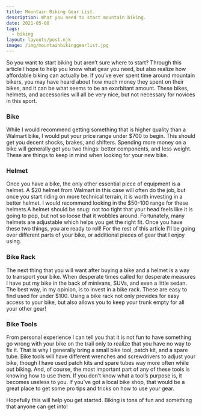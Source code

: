 ```yaml
---
title: Mountain Biking Gear List.
description: What you need to start mountain biking.
date: 2021-05-08
tags:
  - biking
layout: layouts/post.njk
image: /img/mountainbikinggearlist.jpg
---
```


So you want to start biking but aren’t sure where to start? Through this article I hope to help you know what gear you need, but also realize how affordable biking can actually be. If you’ve ever spent time around mountain bikers, you may have heard about how much money they spent on their bikes, and it can be what seems to be an exorbitant amount. These bikes, helmets, and accessories will all be very nice, but not necessary for novices in this sport. 


### Bike 
While I would recommend getting something that is higher quality than a Walmart bike, I would put your price range under $700 to begin. This should get you decent shocks, brakes, and shifters. Spending more money on a bike will generally get you two things: better components, and less weight. These are things to keep in mind when looking for your new bike.


### Helmet
Once you have a bike, the only other essential piece of equipment is a helmet. A $20 helmet from Walmart in this case will often do the job, but once you start riding on more technical terrain, it is worth investing in a better helmet. I would recommend looking in the $50-100 range for these helmets.A helmet should be snug: not too tight that your head feels like it is going to pop, but not so loose that it wobbles around. Fortunately, many helmets are adjustable which helps you get the right fit.
Once you have these two things, you are ready to roll! For the rest of this article I’ll be going over different parts of your bike, or additional pieces of gear that I enjoy using.


### Bike Rack
The next thing that you will want after buying a bike and a helmet is a way to transport your bike. When desperate times called for desperate measures I have put my bike in the back of minivans, SUVs, and even a little sedan. The best way, in my opinion, is to invest in a bike rack.  These are easy to find used for under $100. Using a bike rack not only provides for easy access to your bike, but also allows you to keep your trunk empty for all your other gear!


### Bike Tools
From personal experience I can tell you that it is not fun to have something go wrong with your bike on the trail only to realize that you have no way to fix it. That is why I generally bring a small bike tool, patch kit, and a spare tube. Bike tools will have different wrenches and screwdrivers to adjust your bike, though I have used patch kits and spare tubes way more often while out biking. And, of course, the most important part of any of these tools is knowing how to use them. If you don’t know what a tool’s purpose is, it becomes useless to you. If you’ve got a local bike shop, that would be a great place to get some pro tips and tricks on how to use your gear.


Hopefully this will help you get started. Biking is tons of fun and something that anyone can get into!